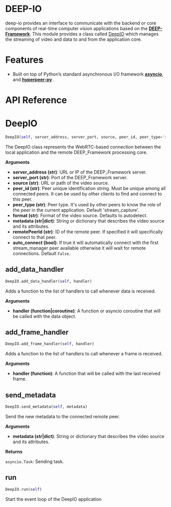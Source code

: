 # DEEP-IO 
deep-io provides an interface to communicate with the backend or core components of real-time computer vision applications based on the [**DEEP-Framework**](https://github.com/crs4/deep_framework). This module provides a class called [DeepIO](#DeepIO) which manages the streaming of video and data to and from the application core. 

# Features

 - Built on top of Python’s standard asynchronous I/O framework [**asyncio**](https://docs.python.org/3/library/asyncio.html?highlight=asyncio#module-asyncio), and [**hyperpeer-py**](https://github.com/crs4/hyperpeer-py) . 
 

# API Reference


# DeepIO
```python
DeepIO(self, server_address, server_port, source, peer_id, peer_type='stream_capture', format=None, metadata=None, remotePeerId=None, auto_connect=False)
```

The DeepIO class represents the WebRTC-based connection between the local application and the remote DEEP_Framework processing core.

__Arguments__

- __server_address (str)__: URL or IP of the DEEP_Framework server.
- __server_port (str)__: Port of the DEEP_Framework server.
- __source (str)__: URL or path of the video source.
- __peer_id (str)__: Peer unique identification string. Must be unique among all connected peers. It can be used by other clients to find and connect to this peer.
- __peer_type (str)__: Peer type. It's used by other peers to know the role of the peer in the current application. Default 'stream_capture'.
- __format (str)__: Format of the video source. Defaults to autodetect.
- __metadata (str|dict)__: String or dictionary that describes the video source and its attributes.
- __remotePeerId (str)__: ID of the remote peer. If specified it will specifically connect to that peer.
- __auto_connect (bool)__: If true it will automatically connect with the first stream_manager peer available otherwise it will wait for remote connections. Default `False`.


## add_data_handler
```python
DeepIO.add_data_handler(self, handler)
```

Adds a function to the list of handlers to call whenever data is received.

__Arguments__

- __handler (function|coroutine)__: A function or asyncio coroutine that will be called with the data object.

## add_frame_handler
```python
DeepIO.add_frame_handler(self, handler)
```

Adds a function to the list of handlers to call whenever a frame is received.

__Arguments__

- __handler (function)__: A function that will be called with the last received frame.

## send_metadata
```python
DeepIO.send_metadata(self, metadata)
```

Send the new metadata to the connected remote peer.

__Arguments__

- __metadata (str|dict)__: String or dictionary that describes the video source and its attributes.

__Returns__

`asyncio.Task`: Sending task.

## run
```python
DeepIO.run(self)
```

Start the event loop of the DeepIO application

